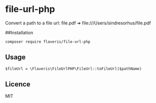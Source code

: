 # file-url-php
Convert a path to a file url: file.pdf ➔ file:///Users/sindresorhus/file.pdf

##Installation
```html
composer require flaveris/file-url-php
```

## Usage

```html
$fileUrl = \Flaveris\FileUrlPHP\FileUrl::toFileUrl($pathName)
```

## Licence
MIT